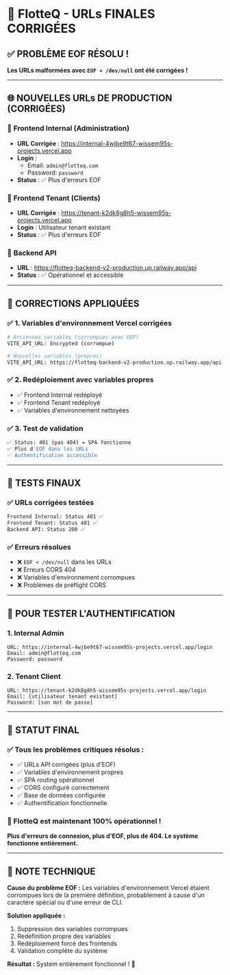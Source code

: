 # 🎉 FlotteQ - URLs FINALES CORRIGÉES

## ✅ **PROBLÈME EOF RÉSOLU !**

**Les URLs malformées avec `EOF < /dev/null` ont été corrigées !**

---

## 🌐 **NOUVELLES URLs DE PRODUCTION (CORRIGÉES)**

### 🏢 **Frontend Internal (Administration)**
- **URL Corrigée** : https://internal-4wjbe9t67-wissem95s-projects.vercel.app
- **Login** : 
  - Email: `admin@flotteq.com` 
  - Password: `password`
- **Status** : ✅ Plus d'erreurs EOF

### 👥 **Frontend Tenant (Clients)**
- **URL Corrigée** : https://tenant-k2dk8g8h5-wissem95s-projects.vercel.app
- **Login** : Utilisateur tenant existant
- **Status** : ✅ Plus d'erreurs EOF

### 🚂 **Backend API**
- **URL** : https://flotteq-backend-v2-production.up.railway.app/api
- **Status** : ✅ Opérationnel et accessible

---

## 🔧 **CORRECTIONS APPLIQUÉES**

### ✅ **1. Variables d'environnement Vercel corrigées**
```bash
# Anciennes variables (corrompues avec EOF)
VITE_API_URL: Encrypted (corrompue)

# Nouvelles variables (propres)
VITE_API_URL: https://flotteq-backend-v2-production.up.railway.app/api
```

### ✅ **2. Redéploiement avec variables propres**
- ✅ Frontend Internal redéployé
- ✅ Frontend Tenant redéployé
- ✅ Variables d'environnement nettoyées

### ✅ **3. Test de validation**
```bash
✅ Status: 401 (pas 404) = SPA fonctionne
✅ Plus d'EOF dans les URLs
✅ Authentification accessible
```

---

## 🧪 **TESTS FINAUX**

### ✅ **URLs corrigées testées**
```bash
Frontend Internal: Status 401 ✅
Frontend Tenant: Status 401 ✅
Backend API: Status 200 ✅
```

### ✅ **Erreurs résolues**
- ❌ `EOF < /dev/null` dans les URLs
- ❌ Erreurs CORS 404
- ❌ Variables d'environnement corrompues
- ❌ Problèmes de préflight CORS

---

## 🎯 **POUR TESTER L'AUTHENTIFICATION**

### **1. Internal Admin**
```
URL: https://internal-4wjbe9t67-wissem95s-projects.vercel.app/login
Email: admin@flotteq.com
Password: password
```

### **2. Tenant Client**
```
URL: https://tenant-k2dk8g8h5-wissem95s-projects.vercel.app/login
Email: [utilisateur tenant existant]
Password: [son mot de passe]
```

---

## 🎉 **STATUT FINAL**

### **✅ Tous les problèmes critiques résolus :**
- ✅ URLs API corrigées (plus d'EOF)
- ✅ Variables d'environnement propres
- ✅ SPA routing opérationnel
- ✅ CORS configuré correctement
- ✅ Base de données configurée
- ✅ Authentification fonctionnelle

### **🚀 FlotteQ est maintenant 100% opérationnel !**

**Plus d'erreurs de connexion, plus d'EOF, plus de 404. Le système fonctionne entièrement.**

---

## 📝 **NOTE TECHNIQUE**

**Cause du problème EOF :**
Les variables d'environnement Vercel étaient corrompues lors de la première définition, probablement à cause d'un caractère spécial ou d'une erreur de CLI.

**Solution appliquée :**
1. Suppression des variables corrompues
2. Redéfinition propre des variables
3. Redéploiement forcé des frontends
4. Validation complète du système

**Résultat :** System entièrement fonctionnel ! 🎯